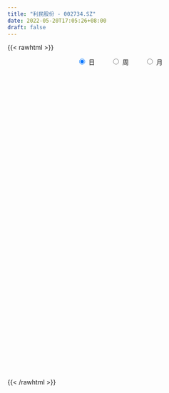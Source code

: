 ```yaml
---
title: "利民股份 - 002734.SZ"
date: 2022-05-20T17:05:26+08:00
draft: false
---
```

{{< rawhtml >}}
    <div style="text-align: center">
        <label style="padding: 1rem;"><input style="margin-right: .5rem" type="radio" name="period" value="D" checked onclick="period_change(this)">日</label>
        <label style="padding: 1rem;"><input style="margin-right: .5rem" type="radio" name="period" value="W" onclick="period_change(this)">周</label>
        <label style="padding: 1rem;"><input style="margin-right: .5rem" type="radio" name="period" value="M" onclick="period_change(this)">月</label>
    </div>
    <div id="chart" style="height: 700px;"></div> 
    <script type="text/javascript">
        const D_v = [13717.34,16182.14,12576.91,16893.11,15044.95,17359.81,14942.6,14609.8,13981.97,8791.29,20225.88,22808.64,12423.14,16025.64,17527.76,19212.7,24211.32,29156.02,14124.49,17065.61,21476.09,19093.42,14396.48,18522.66,31832.95,15192.71,13447.46,16666.5,12534.81,18880.76,10707.74,18121.19,25731.77,16829.81,11741.38,19141.42,13590.7,13654.37,15999.26,13163.65,10928.82,16876.18,18863.93,18449.55,14990.21,12828.75,14732.01,17459.07,25295.21,24988.94,18195.77,25956.8,18477.5,31396.61,25521.73,27663.84,19509.81,22343.12,21381.71,13835.19,12703.47,21088.95,12752.42,15991.33,18920.33,17696.27,18691.49,42820.91,23375.61,26169.53,22758.47,21261.91,55446.14,28342.84,26123.89,23512.53,23279.39,20116.05,24900.5,14277.35,36843.13,28851.3,25251.06,27467.26,39865.21,35726.69,34106.48,30759.61,58667.88,72780.03,40701.43,54509.17,39694.99,38432.02,39728.34,44026.89,56493.7,32071.7,28407.83,13048.36,12761.57,16052.97,13943.07,11467.72,10242.68,8295.0,9748.0,11398.75,6898.72,7216.99,11154.36,16367.43,10011.61,11630.53,36681.6,14577.22,14668.76,10814.06,12823.16,17527.17,8879.0,6043.1,10968.05,8542.8,92851.37,223510.18,114604.91,66841.56,32726.39,24251.6,23871.21,17689.22,39770.19,204386.12,213206.74,72615.31,57604.53,100115.26,79808.46,62618.65,57854.97,38745.75,37589.77,37377.69,32438.01,19855.61,20376.8,25339.39,17763.47,24560.51,28606.59,58032.69,51336.93,27582.85,50728.31,47207.69,30663.79,25443.25,52408.69,38166.78,35390.06,64321.52,43114.05,77698.97,68660.08,57677.61,45493.65,45664.05,31379.6,86181.74,51353.19,42748.17,53206.6,43696.77,25690.74,19664.32,37014.95,31733.97,29814.0,25947.14,21827.04,26546.25,21183.11,14556.76,14885.7,14111.79,25150.79,28919.88,23649.3,11185.3,26977.89,18627.66,17669.31,31347.74,34027.33,23887.15,14299.83,9856.0,21748.19,16785.82,35188.78,26873.24,31061.03,19098.59,21977.47,18370.23,25047.63,23851.66,19038.43,19311.12,33980.27,30086.31,14019.1,21343.22,17966.04,15941.36,12669.24,10413.88,12168.56,11062.77,17088.47,11951.85,13405.6,16205.91,12785.6,29774.55,21387.01,16357.42,13585.16,82399.22,177944.81,94562.68,79650.2,104373.38,87077.05,62363.25,54165.64,71414.0,61079.03,40152.29,41499.99,50072.35,63196.37,49541.91,47256.0,66431.94,50735.21,41395.0,32789.73,44757.87]
const D_histogram = [0.0,0.0100066097,0.01197871,0.0181654495,0.0159960985,0.0092919876,-0.0005495738,-0.0037100945,-0.0137727503,-0.0182150603,-0.015101397,0.0001179752,0.0114948549,0.0129611966,0.0156143532,0.0150842326,0.0120609093,0.0023281723,-0.0021705223,-0.0050623746,-0.0150802516,-0.0149651722,-0.0148526424,-0.0204573472,-0.0465358389,-0.059723049,-0.0671937205,-0.0705366033,-0.068403555,-0.0583269751,-0.0481340719,-0.0433982941,-0.0237251582,-0.0065158022,-0.0019488141,-0.0068171378,-0.0134995291,-0.0228524026,-0.0307839978,-0.0277661633,-0.0218094135,-0.0244839893,-0.0164180871,-0.0032820226,0.0136271411,0.0204965653,0.0161992165,0.0267891092,0.0352448362,0.0252467236,0.0213794462,0.0266142717,0.0231791554,-0.0047081672,-0.0407054387,-0.0823587633,-0.0990207019,-0.0938139762,-0.0698541064,-0.0467241131,-0.030325702,-0.0329769158,-0.0199123279,0.0010867837,0.0227649328,0.0347459261,0.0495143232,0.0791826601,0.095394425,0.0861501847,0.0918713366,0.076468899,0.035696205,0.0117104175,-0.0030756844,-0.0100371264,-0.0085155331,-0.0151390028,-0.0149987425,-0.0118686283,-0.001896153,0.00227388,0.0070505085,0.0183226374,0.0432441816,0.0676578046,0.0858518275,0.0824054987,0.104317035,0.1075508062,0.1075975392,0.0996554224,0.0843425468,0.0854419672,0.0723252117,0.0342281981,-0.0252649816,-0.0547874206,-0.0823594159,-0.0930359415,-0.0897982786,-0.079719057,-0.0816527686,-0.0780649496,-0.0703883191,-0.0661344831,-0.0628218943,-0.0454516658,-0.0366699563,-0.0298190778,-0.0308513437,-0.0360620057,-0.0365163183,-0.0453695788,-0.097848403,-0.1134318853,-0.1054528124,-0.1052192967,-0.0949349088,-0.0710154579,-0.054319915,-0.0397126963,-0.0143260872,0.0050314994,0.0846780042,0.180513466,0.2249010282,0.2208008701,0.2102719476,0.1868518185,0.1759370554,0.153886288,0.1537406607,0.2205888163,0.2539445365,0.2665332005,0.2405873622,0.2468219884,0.2429811942,0.2190711499,0.1673817689,0.0910363343,0.0151569825,-0.0213873472,-0.0638597954,-0.0891687257,-0.1098480456,-0.1371402082,-0.1496031327,-0.1383753658,-0.1527770533,-0.1400199581,-0.1169716447,-0.0992636266,-0.0664595446,-0.0819212559,-0.0928144259,-0.0866598325,-0.0584579705,-0.032460521,-0.0072190697,0.034748914,0.0498218184,0.0605354169,0.0486717908,0.0416752982,0.0405539184,0.049463066,0.0468486159,0.0287453781,0.0030939066,-0.0202074209,-0.013964754,-0.0111979119,-0.0349798818,-0.0345087647,-0.0851526973,-0.0852135541,-0.1191047036,-0.1006761478,-0.0840145703,-0.0461680828,-0.0160673522,-0.0064027074,-0.004295459,-0.0095784221,-0.0364254231,-0.0331783019,-0.0488157891,-0.0555753033,-0.0716055029,-0.1020155052,-0.096853998,-0.1243299734,-0.1507553058,-0.1722405474,-0.1706034504,-0.1567234057,-0.1438364253,-0.1217087768,-0.1278570105,-0.1568578968,-0.1823501816,-0.174535257,-0.1439413591,-0.1373599982,-0.1535192845,-0.1323190156,-0.107019395,-0.0630019401,0.0020707967,0.0565029837,0.0917110237,0.111538696,0.1217089864,0.1186339077,0.1199112311,0.1235762944,0.1148624534,0.1075192272,0.1030894915,0.0826141818,0.0765794078,0.0625067255,0.0497348755,0.0549271203,0.0441781167,0.0219857072,0.0064975784,0.0655699202,0.1202659559,0.1052599769,0.0656199773,0.0111919307,-0.0732898134,-0.1075570776,-0.1574489887,-0.1554476005,-0.1225856472,-0.1050093551,-0.0759978544,-0.0398902494,-0.0145385556,0.0129865263,0.0269996272,0.0483401453,0.0564518716,0.0512509159,0.0487106632,0.0536038202]
const D_fast = [0.0,0.0125082621,0.01747504,0.0282031418,0.0300328155,0.0256517015,0.0156727466,0.0115847022,-0.0019211411,-0.0109172162,-0.0115789021,0.0036699638,0.0179205573,0.0226271982,0.0291839431,0.0324248806,0.0324167846,0.0232660908,0.0182247655,0.0140673196,0.0002793797,-0.003346834,-0.0069474648,-0.0176665064,-0.0553789578,-0.0834969301,-0.1077660317,-0.1287430654,-0.1437109059,-0.1482160697,-0.1500566844,-0.1561704802,-0.1424286338,-0.1268482284,-0.1227684438,-0.129341052,-0.1393983255,-0.1544642997,-0.1700918943,-0.1740156007,-0.1735112042,-0.1823067773,-0.178345397,-0.166029838,-0.1457138892,-0.1337203236,-0.1339678683,-0.1166806983,-0.0994137622,-0.103100194,-0.1016226098,-0.0897342163,-0.0873745438,-0.1164389081,-0.1626125394,-0.2248555548,-0.2662726689,-0.2845194372,-0.2780230941,-0.266574129,-0.2577571434,-0.2686525862,-0.2605660803,-0.2392952727,-0.2119258904,-0.1912584156,-0.1641114376,-0.1146474357,-0.0745870645,-0.0622937588,-0.0336047727,-0.0298899856,-0.0617386283,-0.0827968114,-0.0983518344,-0.107822558,-0.108429848,-0.1188380683,-0.1224474938,-0.1222845365,-0.1127860996,-0.1080475965,-0.1015083409,-0.0856555527,-0.049922963,-0.0085948889,0.0310620909,0.0482171368,0.0962079318,0.1263294045,0.1532755224,0.1702472612,0.1760200223,0.1984799345,0.2034444819,0.1739045178,0.1080950927,0.0648757985,0.0167139492,-0.0172215617,-0.0364334685,-0.0462840112,-0.0686309148,-0.0845593332,-0.0944797826,-0.1067595673,-0.119152452,-0.11314514,-0.1135309196,-0.1141348105,-0.1228799124,-0.1371060759,-0.146689468,-0.1668851232,-0.2438260482,-0.2877675017,-0.306151632,-0.3322229405,-0.3456722797,-0.3395066933,-0.3363911291,-0.3317120845,-0.3099069973,-0.2892915358,-0.18847553,-0.0475117017,0.0531011176,0.104201177,0.1462402414,0.169533067,0.2026025677,0.2190233723,0.2573129102,0.3793082699,0.4761501242,0.5553720883,0.5895730906,0.6575132139,0.7144177182,0.7452754614,0.7354315226,0.6818451715,0.6097550654,0.5678638989,0.5094265019,0.4618253901,0.4136840589,0.3521068442,0.3022431365,0.278877062,0.2262811111,0.2040332168,0.197838619,0.1907307305,0.2069199263,0.1709779011,0.1368811246,0.1213707599,0.1349581293,0.1528404486,0.1762771323,0.2269323446,0.2544607036,0.2803081563,0.2806124779,0.2840348098,0.2930519097,0.3143268237,0.3234245276,0.3125076343,0.2876296395,0.2592764567,0.2620279351,0.2619952993,0.229468359,0.2213122848,0.1493801779,0.1280159326,0.0643486072,0.057608126,0.053266061,0.0795705278,0.1056544203,0.1137183883,0.1147517719,0.1070742033,0.0711208466,0.0660733922,0.0382319577,0.0175786178,-0.0163529576,-0.0722668362,-0.0913188284,-0.1498772973,-0.213991456,-0.2785368345,-0.3195506002,-0.3448514069,-0.3679235328,-0.3762230784,-0.4143355648,-0.4825509253,-0.5536307555,-0.5894496452,-0.5948410871,-0.6225997257,-0.6771388332,-0.6890183181,-0.6904735463,-0.6622065764,-0.5966161404,-0.5280582075,-0.4699224116,-0.4222100653,-0.3816125283,-0.3550291301,-0.3237739989,-0.289214862,-0.2692130896,-0.2496765091,-0.2283338718,-0.2281556361,-0.2150455581,-0.2134915591,-0.2138296902,-0.1949056654,-0.1946101398,-0.2113061224,-0.2251698567,-0.1497050348,-0.0649425101,-0.0536334949,-0.0768685001,-0.1284985641,-0.2313027616,-0.2924592951,-0.3817134533,-0.4185739653,-0.4163584238,-0.4250344705,-0.4150224333,-0.3888873908,-0.3671703358,-0.3363986223,-0.3156356146,-0.2822100602,-0.259985366,-0.2523735928,-0.2427361797,-0.2244420677]
const D_slow = [0.0,0.0025016524,0.0054963299,0.0100376923,0.0140367169,0.0163597138,0.0162223204,0.0152947968,0.0118516092,0.0072978441,0.0035224949,0.0035519887,0.0064257024,0.0096660015,0.0135695899,0.017340648,0.0203558753,0.0209379184,0.0203952878,0.0191296942,0.0153596313,0.0116183382,0.0079051776,0.0027908408,-0.0088431189,-0.0237738811,-0.0405723113,-0.0582064621,-0.0753073509,-0.0898890946,-0.1019226126,-0.1127721861,-0.1187034757,-0.1203324262,-0.1208196297,-0.1225239142,-0.1258987964,-0.1316118971,-0.1393078965,-0.1462494374,-0.1517017907,-0.1578227881,-0.1619273098,-0.1627478155,-0.1593410302,-0.1542168889,-0.1501670848,-0.1434698075,-0.1346585984,-0.1283469175,-0.123002056,-0.1163484881,-0.1105536992,-0.111730741,-0.1219071007,-0.1424967915,-0.167251967,-0.190705461,-0.2081689876,-0.2198500159,-0.2274314414,-0.2356756704,-0.2406537524,-0.2403820564,-0.2346908232,-0.2260043417,-0.2136257609,-0.1938300958,-0.1699814896,-0.1484439434,-0.1254761093,-0.1063588845,-0.0974348333,-0.0945072289,-0.09527615,-0.0977854316,-0.0999143149,-0.1036990656,-0.1074487512,-0.1104159083,-0.1108899465,-0.1103214765,-0.1085588494,-0.1039781901,-0.0931671447,-0.0762526935,-0.0547897366,-0.0341883619,-0.0081091032,0.0187785984,0.0456779832,0.0705918388,0.0916774755,0.1130379673,0.1311192702,0.1396763197,0.1333600743,0.1196632192,0.0990733652,0.0758143798,0.0533648101,0.0334350459,0.0130218537,-0.0064943837,-0.0240914634,-0.0406250842,-0.0563305578,-0.0676934742,-0.0768609633,-0.0843157328,-0.0920285687,-0.1010440701,-0.1101731497,-0.1215155444,-0.1459776452,-0.1743356165,-0.2006988196,-0.2270036437,-0.2507373709,-0.2684912354,-0.2820712142,-0.2919993882,-0.29558091,-0.2943230352,-0.2731535341,-0.2280251677,-0.1717999106,-0.1165996931,-0.0640317062,-0.0173187515,0.0266655123,0.0651370843,0.1035722495,0.1587194536,0.2222055877,0.2888388878,0.3489857284,0.4106912255,0.471436524,0.5262043115,0.5680497537,0.5908088373,0.5945980829,0.5892512461,0.5732862973,0.5509941158,0.5235321044,0.4892470524,0.4518462692,0.4172524278,0.3790581645,0.3440531749,0.3148102637,0.2899943571,0.2733794709,0.252899157,0.2296955505,0.2080305924,0.1934160998,0.1853009695,0.1834962021,0.1921834306,0.2046388852,0.2197727394,0.2319406871,0.2423595116,0.2524979913,0.2648637577,0.2765759117,0.2837622562,0.2845357329,0.2794838776,0.2759926891,0.2731932112,0.2644482407,0.2558210496,0.2345328752,0.2132294867,0.1834533108,0.1582842738,0.1372806313,0.1257386106,0.1217217725,0.1201210957,0.1190472309,0.1166526254,0.1075462696,0.0992516942,0.0870477469,0.0731539211,0.0552525453,0.029748669,0.0055351695,-0.0255473238,-0.0632361503,-0.1062962871,-0.1489471497,-0.1881280012,-0.2240871075,-0.2545143017,-0.2864785543,-0.3256930285,-0.3712805739,-0.4149143882,-0.4508997279,-0.4852397275,-0.5236195486,-0.5566993025,-0.5834541513,-0.5992046363,-0.5986869371,-0.5845611912,-0.5616334353,-0.5337487613,-0.5033215147,-0.4736630378,-0.44368523,-0.4127911564,-0.384075543,-0.3571957362,-0.3314233634,-0.3107698179,-0.2916249659,-0.2759982846,-0.2635645657,-0.2498327856,-0.2387882565,-0.2332918296,-0.2316674351,-0.215274955,-0.185208466,-0.1588934718,-0.1424884775,-0.1396904948,-0.1580129481,-0.1849022175,-0.2242644647,-0.2631263648,-0.2937727766,-0.3200251154,-0.339024579,-0.3489971413,-0.3526317802,-0.3493851486,-0.3426352418,-0.3305502055,-0.3164372376,-0.3036245086,-0.2914468429,-0.2780458878]
const D_data = [['2021-05-11', 12.3895, 12.3503, 12.213, 12.3993],['2021-05-12', 12.2817, 12.5071, 12.2522, 12.5365],['2021-05-13', 12.4091, 12.4483, 12.4091, 12.5757],['2021-05-14', 12.4483, 12.5365, 12.4189, 12.5659],['2021-05-17', 12.5659, 12.4581, 12.4385, 12.6149],['2021-05-18', 12.5071, 12.3895, 12.2817, 12.5071],['2021-05-19', 12.4287, 12.3111, 12.2522, 12.4287],['2021-05-20', 12.2522, 12.3601, 12.2326, 12.3797],['2021-05-21', 12.3111, 12.2326, 12.2326, 12.3797],['2021-05-24', 12.2228, 12.2522, 12.2228, 12.3111],['2021-05-25', 12.2522, 12.3307, 12.213, 12.3601],['2021-05-26', 12.3307, 12.5267, 12.3111, 12.5267],['2021-05-27', 12.5267, 12.5561, 12.4679, 12.5659],['2021-05-28', 12.5463, 12.4777, 12.4287, 12.5659],['2021-05-31', 12.5659, 12.5169, 12.4091, 12.5659],['2021-06-01', 12.4973, 12.4973, 12.3895, 12.5267],['2021-06-02', 12.55, 12.47, 12.47, 12.63],['2021-06-03', 12.48, 12.36, 12.31, 12.54],['2021-06-04', 12.37, 12.39, 12.25, 12.42],['2021-06-07', 12.39, 12.39, 12.37, 12.5],['2021-06-08', 12.4, 12.26, 12.25, 12.45],['2021-06-09', 12.27, 12.35, 12.22, 12.46],['2021-06-10', 12.35, 12.34, 12.28, 12.38],['2021-06-11', 12.36, 12.24, 12.22, 12.39],['2021-06-15', 12.1, 11.87, 11.82, 12.2],['2021-06-16', 11.88, 11.88, 11.85, 12.05],['2021-06-17', 11.86, 11.84, 11.82, 11.94],['2021-06-18', 11.85, 11.8, 11.71, 11.91],['2021-06-21', 11.8, 11.8, 11.72, 11.87],['2021-06-22', 11.79, 11.87, 11.7, 11.95],['2021-06-23', 11.9, 11.87, 11.82, 11.9],['2021-06-24', 11.88, 11.79, 11.76, 11.89],['2021-06-25', 11.88, 12.0, 11.81, 12.09],['2021-06-28', 12.05, 12.04, 11.94, 12.06],['2021-06-29', 12.06, 11.92, 11.91, 12.07],['2021-06-30', 11.99, 11.78, 11.76, 11.99],['2021-07-01', 11.81, 11.7, 11.69, 11.85],['2021-07-02', 11.66, 11.59, 11.58, 11.72],['2021-07-05', 11.62, 11.52, 11.46, 11.65],['2021-07-06', 11.55, 11.6, 11.52, 11.63],['2021-07-07', 11.6, 11.62, 11.55, 11.63],['2021-07-08', 11.63, 11.48, 11.46, 11.63],['2021-07-09', 11.48, 11.59, 11.38, 11.61],['2021-07-12', 11.59, 11.68, 11.59, 11.76],['2021-07-13', 11.62, 11.79, 11.59, 11.8],['2021-07-14', 11.83, 11.72, 11.72, 11.83],['2021-07-15', 11.6, 11.58, 11.54, 11.7],['2021-07-16', 11.58, 11.78, 11.52, 11.8],['2021-07-19', 11.74, 11.81, 11.72, 11.95],['2021-07-20', 11.79, 11.58, 11.54, 11.79],['2021-07-21', 11.63, 11.62, 11.54, 11.67],['2021-07-22', 11.63, 11.74, 11.56, 11.76],['2021-07-23', 11.75, 11.64, 11.62, 11.75],['2021-07-26', 11.65, 11.24, 11.21, 11.67],['2021-07-27', 11.23, 10.93, 10.93, 11.3],['2021-07-28', 10.86, 10.58, 10.54, 11.06],['2021-07-29', 10.66, 10.64, 10.56, 10.77],['2021-07-30', 10.64, 10.78, 10.64, 10.87],['2021-08-02', 10.78, 11.0, 10.78, 11.09],['2021-08-03', 11.01, 11.04, 11.0, 11.13],['2021-08-04', 11.07, 11.0, 10.92, 11.08],['2021-08-05', 10.95, 10.74, 10.71, 10.96],['2021-08-06', 10.63, 10.91, 10.63, 10.93],['2021-08-09', 10.8, 11.06, 10.77, 11.06],['2021-08-10', 11.06, 11.16, 11.02, 11.2],['2021-08-11', 11.12, 11.12, 11.06, 11.2],['2021-08-12', 11.1, 11.23, 11.1, 11.28],['2021-08-13', 11.28, 11.56, 11.28, 11.59],['2021-08-16', 11.56, 11.56, 11.44, 11.62],['2021-08-17', 11.5, 11.31, 11.3, 11.64],['2021-08-18', 11.28, 11.54, 11.23, 11.57],['2021-08-19', 11.46, 11.3, 11.27, 11.55],['2021-08-20', 10.92, 10.86, 10.65, 11.0],['2021-08-23', 10.75, 10.9, 10.75, 11.01],['2021-08-24', 10.9, 10.9, 10.83, 11.16],['2021-08-25', 10.9, 10.92, 10.78, 10.97],['2021-08-26', 10.92, 10.99, 10.92, 11.05],['2021-08-27', 10.95, 10.85, 10.82, 10.95],['2021-08-30', 10.81, 10.89, 10.81, 11.03],['2021-08-31', 10.85, 10.91, 10.82, 10.95],['2021-09-01', 10.91, 11.01, 10.78, 11.03],['2021-09-02', 11.03, 10.96, 10.91, 11.05],['2021-09-03', 10.91, 10.98, 10.91, 11.07],['2021-09-06', 10.98, 11.1, 10.95, 11.13],['2021-09-07', 11.11, 11.38, 11.09, 11.39],['2021-09-08', 11.35, 11.54, 11.32, 11.55],['2021-09-09', 11.55, 11.63, 11.5, 11.73],['2021-09-10', 11.67, 11.46, 11.45, 11.67],['2021-09-13', 11.48, 11.9, 11.45, 11.94],['2021-09-14', 11.89, 11.82, 11.76, 12.14],['2021-09-15', 11.82, 11.88, 11.72, 11.97],['2021-09-16', 11.92, 11.85, 11.75, 12.23],['2021-09-17', 11.86, 11.78, 11.6, 12.0],['2021-09-22', 11.75, 12.03, 11.65, 12.08],['2021-09-23', 12.09, 11.9, 11.82, 12.15],['2021-09-24', 11.9, 11.51, 11.48, 11.9],['2021-09-27', 11.3, 11.0, 10.82, 11.3],['2021-09-28', 11.05, 11.12, 10.86, 11.33],['2021-09-29', 11.12, 10.95, 10.84, 11.2],['2021-09-30', 10.99, 11.0, 10.94, 11.09],['2021-10-08', 11.01, 11.09, 11.0, 11.12],['2021-10-11', 11.14, 11.15, 11.08, 11.28],['2021-10-12', 11.15, 10.96, 10.92, 11.15],['2021-10-13', 11.01, 10.97, 10.92, 11.08],['2021-10-14', 10.97, 10.99, 10.89, 11.11],['2021-10-15', 10.92, 10.92, 10.9, 11.07],['2021-10-18', 10.95, 10.87, 10.78, 10.96],['2021-10-19', 10.94, 11.05, 10.92, 11.07],['2021-10-20', 11.03, 10.97, 10.95, 11.06],['2021-10-21', 10.97, 10.95, 10.92, 11.03],['2021-10-22', 10.95, 10.83, 10.81, 10.95],['2021-10-25', 10.83, 10.72, 10.7, 10.83],['2021-10-26', 10.67, 10.72, 10.66, 10.78],['2021-10-27', 10.67, 10.54, 10.51, 10.75],['2021-10-28', 9.55, 9.75, 9.55, 10.04],['2021-10-29', 9.89, 9.92, 9.76, 10.29],['2021-11-01', 9.95, 10.08, 9.89, 10.19],['2021-11-02', 10.05, 9.89, 9.86, 10.15],['2021-11-03', 9.97, 9.93, 9.86, 10.02],['2021-11-04', 9.93, 10.09, 9.9, 10.21],['2021-11-05', 10.1, 10.02, 9.95, 10.15],['2021-11-08', 10.04, 10.0, 9.95, 10.04],['2021-11-09', 9.98, 10.18, 9.98, 10.18],['2021-11-10', 10.17, 10.18, 10.0, 10.19],['2021-11-11', 10.35, 11.2, 10.24, 11.2],['2021-11-12', 11.73, 11.95, 11.5, 12.26],['2021-11-15', 11.79, 11.82, 11.77, 12.17],['2021-11-16', 11.81, 11.48, 11.34, 11.93],['2021-11-17', 11.47, 11.52, 11.45, 11.65],['2021-11-18', 11.52, 11.42, 11.41, 11.77],['2021-11-19', 11.51, 11.63, 11.33, 11.65],['2021-11-22', 11.71, 11.54, 11.53, 11.77],['2021-11-23', 11.67, 11.89, 11.57, 12.0],['2021-11-24', 11.89, 13.08, 11.8, 13.08],['2021-11-25', 12.95, 13.15, 12.71, 13.42],['2021-11-26', 13.38, 13.26, 12.96, 13.4],['2021-11-29', 13.19, 12.99, 12.79, 13.25],['2021-11-30', 12.94, 13.59, 12.88, 13.68],['2021-12-01', 13.6, 13.73, 13.24, 13.86],['2021-12-02', 13.68, 13.66, 13.36, 13.76],['2021-12-03', 13.6, 13.34, 13.0, 13.65],['2021-12-06', 13.36, 12.87, 12.82, 13.47],['2021-12-07', 12.88, 12.59, 12.55, 13.13],['2021-12-08', 12.66, 12.86, 12.52, 13.12],['2021-12-09', 12.95, 12.62, 12.58, 12.95],['2021-12-10', 12.63, 12.67, 12.57, 12.74],['2021-12-13', 12.79, 12.6, 12.53, 12.85],['2021-12-14', 12.68, 12.36, 12.31, 12.72],['2021-12-15', 12.37, 12.39, 12.29, 12.58],['2021-12-16', 12.4, 12.63, 12.34, 12.73],['2021-12-17', 12.7, 12.24, 12.2, 12.7],['2021-12-20', 12.26, 12.51, 12.2, 12.8],['2021-12-21', 12.5, 12.68, 12.29, 12.73],['2021-12-22', 12.66, 12.68, 12.52, 12.73],['2021-12-23', 12.64, 12.98, 12.56, 13.13],['2021-12-24', 12.98, 12.4, 12.4, 13.05],['2021-12-27', 12.49, 12.35, 12.29, 12.65],['2021-12-28', 12.47, 12.51, 12.26, 12.55],['2021-12-29', 12.53, 12.85, 12.41, 12.98],['2021-12-30', 12.92, 12.96, 12.75, 13.04],['2021-12-31', 12.95, 13.1, 12.89, 13.23],['2022-01-04', 13.03, 13.53, 13.03, 13.67],['2022-01-05', 13.58, 13.41, 13.37, 13.79],['2022-01-06', 13.3, 13.5, 13.26, 13.79],['2022-01-07', 13.5, 13.29, 13.26, 13.75],['2022-01-10', 13.2, 13.37, 13.08, 13.58],['2022-01-11', 13.5, 13.49, 13.36, 13.65],['2022-01-12', 13.44, 13.71, 13.44, 13.73],['2022-01-13', 13.75, 13.66, 13.46, 13.75],['2022-01-14', 13.5, 13.48, 13.28, 13.88],['2022-01-17', 13.48, 13.32, 13.07, 13.5],['2022-01-18', 13.42, 13.25, 13.11, 13.45],['2022-01-19', 13.27, 13.6, 13.17, 13.66],['2022-01-20', 13.77, 13.61, 13.28, 13.77],['2022-01-21', 13.78, 13.24, 13.24, 13.78],['2022-01-24', 13.24, 13.49, 13.14, 13.64],['2022-01-25', 13.4, 12.7, 12.69, 13.54],['2022-01-26', 12.7, 13.16, 12.7, 13.19],['2022-01-27', 13.1, 12.59, 12.59, 13.21],['2022-01-28', 12.6, 13.14, 12.54, 13.2],['2022-02-07', 13.15, 13.16, 13.0, 13.38],['2022-02-08', 13.14, 13.54, 13.06, 13.55],['2022-02-09', 13.47, 13.62, 13.38, 13.66],['2022-02-10', 13.6, 13.48, 13.44, 13.65],['2022-02-11', 13.38, 13.43, 13.3, 13.58],['2022-02-14', 13.38, 13.34, 13.23, 13.53],['2022-02-15', 13.33, 12.98, 12.85, 13.35],['2022-02-16', 13.03, 13.28, 13.02, 13.59],['2022-02-17', 13.25, 12.99, 12.97, 13.33],['2022-02-18', 12.97, 13.01, 12.89, 13.13],['2022-02-21', 13.01, 12.79, 12.67, 13.1],['2022-02-22', 12.82, 12.42, 12.34, 12.82],['2022-02-23', 12.43, 12.72, 12.39, 12.78],['2022-02-24', 12.71, 12.16, 12.06, 12.73],['2022-02-25', 12.34, 11.91, 11.85, 12.38],['2022-02-28', 11.91, 11.7, 11.52, 11.98],['2022-03-01', 11.74, 11.78, 11.5, 11.8],['2022-03-02', 11.85, 11.82, 11.66, 11.85],['2022-03-03', 11.88, 11.73, 11.7, 12.03],['2022-03-04', 11.73, 11.8, 11.66, 11.95],['2022-03-07', 11.75, 11.35, 11.22, 11.8],['2022-03-08', 11.45, 10.81, 10.76, 11.54],['2022-03-09', 10.85, 10.52, 10.08, 10.99],['2022-03-10', 10.88, 10.69, 10.65, 10.96],['2022-03-11', 10.72, 10.89, 10.32, 10.89],['2022-03-14', 10.81, 10.51, 10.49, 10.84],['2022-03-15', 10.55, 10.01, 10.01, 10.55],['2022-03-16', 10.15, 10.3, 9.83, 10.35],['2022-03-17', 10.41, 10.3, 10.26, 10.56],['2022-03-18', 10.29, 10.57, 10.22, 10.57],['2022-03-21', 10.57, 11.02, 10.52, 11.07],['2022-03-22', 11.1, 11.15, 10.91, 11.4],['2022-03-23', 11.2, 11.13, 11.09, 11.23],['2022-03-24', 11.08, 11.09, 11.0, 11.29],['2022-03-25', 11.08, 11.07, 11.03, 11.3],['2022-03-28', 11.12, 10.95, 10.88, 11.18],['2022-03-29', 11.08, 11.03, 10.83, 11.09],['2022-03-30', 11.01, 11.11, 10.94, 11.14],['2022-03-31', 11.1, 10.98, 10.98, 11.11],['2022-04-01', 10.97, 10.99, 10.84, 11.01],['2022-04-06', 10.99, 11.03, 10.97, 11.15],['2022-04-07', 11.12, 10.79, 10.79, 11.12],['2022-04-08', 10.75, 10.92, 10.4, 10.94],['2022-04-11', 10.76, 10.78, 10.67, 11.01],['2022-04-12', 10.7, 10.73, 10.49, 10.79],['2022-04-13', 10.72, 10.94, 10.45, 10.95],['2022-04-14', 10.95, 10.73, 10.64, 10.98],['2022-04-15', 10.65, 10.49, 10.43, 10.66],['2022-04-18', 10.49, 10.45, 10.11, 10.55],['2022-04-19', 10.45, 11.5, 10.43, 11.5],['2022-04-20', 11.57, 11.8, 11.3, 11.86],['2022-04-21', 11.62, 11.1, 11.0, 11.75],['2022-04-22', 10.97, 10.69, 10.31, 11.2],['2022-04-25', 10.64, 10.26, 10.09, 11.19],['2022-04-26', 10.13, 9.46, 9.28, 10.33],['2022-04-27', 9.2, 9.67, 8.83, 9.74],['2022-04-28', 9.2, 9.11, 9.01, 9.65],['2022-04-29', 9.25, 9.47, 9.13, 9.62],['2022-05-05', 9.55, 9.8, 9.55, 10.04],['2022-05-06', 9.66, 9.61, 9.41, 9.8],['2022-05-09', 9.71, 9.76, 9.61, 9.8],['2022-05-10', 9.71, 9.93, 9.63, 9.93],['2022-05-11', 10.11, 9.89, 9.87, 10.28],['2022-05-12', 9.88, 10.01, 9.82, 10.13],['2022-05-13', 10.03, 9.92, 9.88, 10.18],['2022-05-16', 10.08, 10.09, 10.0, 10.19],['2022-05-17', 10.16, 10.0, 9.75, 10.19],['2022-05-18', 10.0, 9.84, 9.83, 10.05],['2022-05-19', 9.72, 9.85, 9.62, 9.88],['2022-05-20', 9.85, 9.95, 9.83, 9.98]]
const W_v = [92264.3,76672.39,58871.61,52024.85,87259.27,56344.5,47575.04,47346.9,98529.02,57016.41,67064.03,68617.13,45855.99,62712.93,48651.93,63524.22,74622.29,41515.86,54381.81,29931.19,34368.88,39828.21,32381.97,42617.3,34959.42,38537.68,30422.68,42988.5,27200.5,53583.64,55928.48,22489.66,8133.5,28279.89,32470.61,160810.59,99682.57,140059.44,54797.55,76407.49,100391.16,134504.54,66652.98,124664.23,69157.18,61158.65,63053.09,76155.62,102257.45,74530.12,53620.8,64150.53,52194.22,42531.93,73676.63,88579.32,95233.68,39647.08,46927.62,44541.73,57420.39,32327.65,108511.41,88924.06,154989.02,77697.09,60010.86,38188.38,36943.61,50741.92,77852.84,33557.15,34518.53,33795.8,39389.5,106958.31,21422.18,32342.99,26814.81,45438.72,54907.78,57192.73,133070.71,193328.94,187736.92,229698.39,152413.37,185156.92,334203.92,526943.03,296888.25,201547.08,55018.72,174266.83,129433.69,81735.11,59076.42,79307.88,75326.72,109980.21,103310.32,249870.84,128324.9,199319.76,251421.18,173330.89,95820.26,81052.99,100110.79,205611.86,172690.24,128357.79,144979.86,156357.73,27893.88,142659.12,214646.55,434586.66,265520.16,288445.32,177024.71,144393.65,115231.21,104701.09,138556.12,158924.49,156664.99,158375.97,185811.73,209220.53,158686.59,211259.73,327651.7,585647.46,312862.04,474266.27,458310.61,205373.06,285673.71,779815.36,566358.12,543143.0499999999,471109.48,334240.8,224639.94,299206.4300000001,251098.78,295657.5,318167.27,506920.49,554485.5800000001,443883.56,836050.24,1109884.6699999999,805140.36,536546.05,493493.88,441288.0600000001,494928.9300000001,532606.38,273141.49,388008.05,341979.75,218327.38,158979.13,114360.7,43353.87,319169.27,266235.53,328960.64,303189.62,223788.28,258540.13,216981.04,155940.16,153695.32,120617.93,132243.0,97378.72,196249.21,208214.28,153524.7,212994.52,322584.85,221188.48,164255.45,308307.04,214049.27,159417.79,122674.62,147103.02,131455.22,63036.16,68398.0,135164.01,149879.36,63525.34,85855.44,75939.13,80274.59,104232.29,90554.26,77139.62,85976.27,74957.68,75831.84,78459.59,112914.22,126435.11,81761.74,114120.33,149011.66,121374.7,130123.34,167925.25,266353.5,122187.25,130021.59,12761.57,60001.44,46416.82,89268.39,64712.15,341915.5,262295.67,547667.5800000001,358001.87,166006.83,116646.76,234888.47,182072.57,253794.62,266396.65,216695.47,144174.38,98998.86,103017.06,128649.93,86576.99,134199.11,105619.07,117394.94,62255.81,42445.92,96510.49,448142.07,379393.32,101231.32,251566.62,236109.75]
const W_histogram = [0.0,-0.0421707123,-0.0928183448,-0.0965815082,-0.0726597411,-0.0656336664,-0.0405004268,-0.0373370876,-0.0464357251,-0.0533516599,-0.0669031244,-0.0728762045,-0.0707036144,-0.0474620937,-0.0492606572,-0.0538156778,-0.0639808284,-0.075388159,-0.1196958718,-0.1409180733,-0.136421883,-0.1364203544,-0.1113431489,-0.0697527158,-0.0336243674,0.0036321839,0.0139032605,0.0223383403,0.0280701853,0.0081370908,-0.0082913525,0.0043562717,0.0138592053,0.0182129271,0.0307417333,0.0664938875,0.0850755055,0.1222254422,0.095844014,0.0748410553,0.0788293357,0.0898668033,0.1156817022,0.1175776705,0.1046504118,0.0961263192,0.0516035906,0.0567546952,-0.0438075359,-0.1672666978,-0.216754415,-0.2637470455,-0.2711200148,-0.2591012915,-0.1967664744,-0.1706162922,-0.1243936598,-0.1123827723,-0.083980996,-0.0599538416,-0.0287446742,-0.0005905782,0.0596184506,0.1352482893,0.106255423,0.0566989935,0.032160271,0.0410886706,0.0340686183,0.0601452458,0.0460925953,0.0323698979,0.0392894552,0.0347632707,0.0361123226,0.0317819431,0.0286476278,0.033726553,0.0394684965,0.035573054,0.013328531,0.0276695314,0.0811597201,0.1971633966,0.2394858449,0.3000682592,0.3281967178,0.3632129504,0.4500563091,0.4570195679,0.4102050442,0.322453401,0.2709121888,0.1902956584,0.1352868137,0.0710727955,0.0168016307,-0.0222788336,-0.0384109853,-0.0099404328,0.0199871256,0.0657422752,0.1013961756,0.1394804363,0.0945828864,0.0319314058,-0.0447756379,-0.0883828349,-0.0771027241,-0.0644339643,0.0090487692,0.0548982063,0.043584813,0.0096937442,-0.0356559226,-0.0389634612,-0.038332032,-0.1093335935,-0.2099280962,-0.2888383987,-0.3460567801,-0.3622719526,-0.3766129295,-0.3551114923,-0.2987053432,-0.2439553544,-0.1906684732,-0.1104206447,-0.0592787283,0.0102902851,0.0093195245,-0.0145768884,0.0193000093,0.0488309053,0.0357197682,0.109853024,0.0758182799,0.0492875379,0.0873104598,0.184859809,0.258445791,0.2648553642,0.2608120874,0.279592855,0.2902784927,0.2162557339,0.1326745905,0.103296378,0.0821629711,0.1090268907,0.1480571184,0.2323622918,0.193723713,0.2847841241,0.3316098881,0.3187307396,0.3303006821,0.2807731675,0.2136761007,0.1786299275,0.1557150998,0.0968459607,-0.0561366629,-0.1417380245,-0.2403417418,-0.3094758763,-0.3207864298,-0.3495665811,-0.3532185941,-0.4277012557,-0.4722598738,-0.4571193009,-0.399315335,-0.3444090165,-0.2927867764,-0.2971774053,-0.2869797199,-0.276900053,-0.2480292462,-0.2427327662,-0.2212850066,-0.1659364187,-0.1281430522,-0.0673871562,0.0766587617,0.1932545171,0.1578572203,0.138787653,0.0949740127,0.0633799044,0.0540901969,0.0472613061,0.0334692877,0.0128325674,-0.0510809188,-0.0648346773,-0.0556681026,-0.0518769615,-0.0646755947,-0.0520181454,-0.0451887998,-0.0462432483,-0.0705855551,-0.0672439928,-0.0855014,-0.0899794224,-0.0732556106,-0.0650124543,-0.1083174699,-0.118235396,-0.0732523595,-0.0822034376,-0.0802685972,-0.0624946802,-0.0132462547,0.042967464,0.0628497241,0.0434583825,0.0386591821,0.0265769305,0.015608014,-0.046454135,-0.0727254132,0.0417655977,0.0947969405,0.2307549464,0.3121193189,0.3064255736,0.2610817959,0.230320505,0.2442483836,0.2523527454,0.2558070327,0.2281410325,0.1908342299,0.1738943824,0.1249012807,0.0147054331,-0.0649284912,-0.1721383979,-0.2529675158,-0.260117422,-0.2571332006,-0.246729307,-0.2546323088,-0.2328099428,-0.2835907184,-0.289777341,-0.2561794353,-0.216691677]
const W_fast = [0.0,-0.0527133903,-0.126565609,-0.1544741495,-0.1487173177,-0.1580996596,-0.1430915267,-0.1492624594,-0.1699700281,-0.190223878,-0.2205011236,-0.2446932547,-0.2601965683,-0.248820571,-0.2629342988,-0.2809432388,-0.3071035965,-0.3373579669,-0.4115896477,-0.4680413674,-0.497650648,-0.531754208,-0.5345127896,-0.5103605355,-0.482638279,-0.4444736817,-0.43072679,-0.4167071251,-0.4039577338,-0.4218565556,-0.4403578371,-0.4266211449,-0.41365341,-0.4047464564,-0.3845322169,-0.3321565908,-0.2923060965,-0.2245997992,-0.2270202239,-0.2293129187,-0.2056173045,-0.172113136,-0.1173778116,-0.0860874257,-0.0728520814,-0.0573445943,-0.0889664252,-0.0696266468,-0.1811407618,-0.3464165982,-0.4500929191,-0.563022311,-0.638175284,-0.6909318836,-0.6777886851,-0.694292576,-0.6791683585,-0.6952531641,-0.6878466367,-0.6788079428,-0.6547849439,-0.6267784924,-0.551664851,-0.44222294,-0.4446519505,-0.4800336317,-0.4965322864,-0.4773317191,-0.4758346169,-0.434721678,-0.4372511796,-0.4428814025,-0.4261394814,-0.4219748482,-0.4115977157,-0.4079826094,-0.4039550178,-0.3904444544,-0.3748353867,-0.3698375657,-0.3887499559,-0.3674915727,-0.2937114539,-0.1284169284,-0.0262230188,0.1093764603,0.2195540983,0.3453735686,0.5447310046,0.6659491553,0.7216858926,0.7145475997,0.7307344347,0.6976918189,0.6765046776,0.6300588583,0.5799881012,0.5353379285,0.5096030305,0.5355884747,0.5705128145,0.632703533,0.6937064773,0.766660847,0.7454090188,0.6907403896,0.6028394364,0.5371365307,0.5291409604,0.5257012291,0.601446155,0.6610201436,0.6606029536,0.6291353208,0.5748716733,0.5618232695,0.5528716907,0.4545367308,0.3014602041,0.1503403018,0.0066077255,-0.1001754353,-0.2086696445,-0.2759460804,-0.294216267,-0.3004551168,-0.2948353539,-0.2421926866,-0.2058704523,-0.1337288676,-0.1323697471,-0.1599103821,-0.1212084821,-0.0794698598,-0.0836510548,0.0179454569,0.0028652828,-0.0113435747,0.0485069622,0.1922712637,0.3304686934,0.4030921077,0.4642518527,0.5529308341,0.6361860949,0.6162272696,0.5658147738,0.5622606558,0.5616679917,0.6157886339,0.6918331413,0.8342288876,0.8440212371,1.0062776792,1.1360059152,1.2028094516,1.2969545646,1.3176203419,1.3039423003,1.313553609,1.3295675562,1.2949099073,1.1278931179,1.0068572503,0.8481680976,0.7016649939,0.6101578329,0.4939860364,0.4020293749,0.2206213993,0.0579978128,-0.0411414395,-0.0831663073,-0.114362243,-0.135936697,-0.2146216772,-0.2761689218,-0.3353142682,-0.368450773,-0.4238374844,-0.4577109765,-0.4438464933,-0.4380888898,-0.3941797829,-0.2309691745,-0.0660597899,-0.0619927815,-0.0463654356,-0.0664355727,-0.082184705,-0.0779518632,-0.0729654275,-0.078390124,-0.0958187025,-0.1725024183,-0.2024648462,-0.2072152972,-0.2163933964,-0.2453609283,-0.2457080153,-0.2501758697,-0.2627911303,-0.3047798259,-0.3182492617,-0.357882019,-0.384854897,-0.3864449878,-0.3944549451,-0.4648393282,-0.5043161033,-0.4776461566,-0.5071480941,-0.525280403,-0.5231301561,-0.4771932942,-0.4102377096,-0.3746430184,-0.3831697644,-0.3783041692,-0.3837421882,-0.3908091012,-0.464484784,-0.5089374154,-0.3840050051,-0.3072744272,-0.1136276847,0.0457665175,0.1166791656,0.1366058368,0.1634246722,0.2384146467,0.3096071949,0.3770132404,0.4063824983,0.4167842532,0.4433180012,0.4255502198,0.3190307304,0.2231646833,0.0729201772,-0.0711508197,-0.1433300814,-0.2046291602,-0.2559075933,-0.3274686723,-0.3638487921,-0.4855272473,-0.564158205,-0.5946051582,-0.6092903192]
const W_slow = [0.0,-0.0105426781,-0.0337472643,-0.0578926413,-0.0760575766,-0.0924659932,-0.1025910999,-0.1119253718,-0.1235343031,-0.1368722181,-0.1535979992,-0.1718170503,-0.1894929539,-0.2013584773,-0.2136736416,-0.227127561,-0.2431227681,-0.2619698079,-0.2918937758,-0.3271232942,-0.3612287649,-0.3953338535,-0.4231696407,-0.4406078197,-0.4490139116,-0.4481058656,-0.4446300505,-0.4390454654,-0.4320279191,-0.4299936464,-0.4320664845,-0.4309774166,-0.4275126153,-0.4229593835,-0.4152739502,-0.3986504783,-0.3773816019,-0.3468252414,-0.3228642379,-0.3041539741,-0.2844466401,-0.2619799393,-0.2330595138,-0.2036650962,-0.1775024932,-0.1534709134,-0.1405700158,-0.126381342,-0.137333226,-0.1791499004,-0.2333385041,-0.2992752655,-0.3670552692,-0.4318305921,-0.4810222107,-0.5236762838,-0.5547746987,-0.5828703918,-0.6038656408,-0.6188541012,-0.6260402697,-0.6261879143,-0.6112833016,-0.5774712293,-0.5509073735,-0.5367326252,-0.5286925574,-0.5184203897,-0.5099032352,-0.4948669237,-0.4833437749,-0.4752513004,-0.4654289366,-0.4567381189,-0.4477100383,-0.4397645525,-0.4326026456,-0.4241710073,-0.4143038832,-0.4054106197,-0.4020784869,-0.3951611041,-0.3748711741,-0.3255803249,-0.2657088637,-0.1906917989,-0.1086426194,-0.0178393818,0.0946746954,0.2089295874,0.3114808484,0.3920941987,0.4598222459,0.5073961605,0.5412178639,0.5589860628,0.5631864705,0.5576167621,0.5480140158,0.5455289076,0.5505256889,0.5669612578,0.5923103017,0.6271804107,0.6508261323,0.6588089838,0.6476150743,0.6255193656,0.6062436845,0.5901351935,0.5923973858,0.6061219373,0.6170181406,0.6194415766,0.610527596,0.6007867307,0.5912037227,0.5638703243,0.5113883003,0.4391787006,0.3526645056,0.2620965174,0.167943285,0.0791654119,0.0044890761,-0.0564997625,-0.1041668807,-0.1317720419,-0.146591724,-0.1440191527,-0.1416892716,-0.1453334937,-0.1405084914,-0.1283007651,-0.119370823,-0.091907567,-0.0729529971,-0.0606311126,-0.0388034976,0.0074114546,0.0720229024,0.1382367434,0.2034397653,0.273337979,0.3459076022,0.3999715357,0.4331401833,0.4589642778,0.4795050206,0.5067617433,0.5437760229,0.6018665958,0.6502975241,0.7214935551,0.8043960271,0.884078712,0.9666538825,1.0368471744,1.0902661996,1.1349236815,1.1738524564,1.1980639466,1.1840297809,1.1485952747,1.0885098393,1.0111408702,0.9309442628,0.8435526175,0.755247969,0.648322655,0.5302576866,0.4159778614,0.3161490276,0.2300467735,0.1568500794,0.0825557281,0.0108107981,-0.0584142152,-0.1204215267,-0.1811047183,-0.2364259699,-0.2779100746,-0.3099458376,-0.3267926267,-0.3076279362,-0.259314307,-0.2198500019,-0.1851530886,-0.1614095855,-0.1455646094,-0.1320420601,-0.1202267336,-0.1118594117,-0.1086512698,-0.1214214995,-0.1376301689,-0.1515471945,-0.1645164349,-0.1806853336,-0.1936898699,-0.2049870699,-0.216547882,-0.2341942708,-0.2510052689,-0.272380619,-0.2948754746,-0.3131893772,-0.3294424908,-0.3565218583,-0.3860807073,-0.4043937971,-0.4249446565,-0.4450118058,-0.4606354759,-0.4639470395,-0.4532051735,-0.4374927425,-0.4266281469,-0.4169633514,-0.4103191187,-0.4064171152,-0.418030649,-0.4362120023,-0.4257706028,-0.4020713677,-0.3443826311,-0.2663528014,-0.189746408,-0.124475959,-0.0668958328,-0.0058337369,0.0572544495,0.1212062077,0.1782414658,0.2259500233,0.2694236189,0.300648939,0.3043252973,0.2880931745,0.245058575,0.1818166961,0.1167873406,0.0525040404,-0.0091782863,-0.0728363635,-0.1310388492,-0.2019365288,-0.2743808641,-0.3384257229,-0.3925986422]
const W_data = [['2017-07-07', 12.223, 12.381, 11.9072, 12.3934],['2017-07-14', 12.2812, 11.7202, 11.637, 12.4059],['2017-07-21', 11.6412, 11.3046, 10.8599, 11.6786],['2017-07-28', 11.317, 11.662, 11.1674, 11.8407],['2017-08-04', 11.6703, 11.9862, 11.5539, 12.2106],['2017-08-11', 12.0111, 11.7908, 11.7202, 12.1067],['2017-08-18', 11.8532, 12.0485, 11.795, 12.1981],['2017-08-25', 12.0734, 11.8033, 11.6412, 12.0734],['2017-09-01', 11.8532, 11.583, 11.3669, 12.115],['2017-09-08', 11.5705, 11.5082, 11.3046, 11.6163],['2017-09-15', 11.5248, 11.3004, 11.2256, 11.6079],['2017-09-22', 11.2755, 11.263, 11.1674, 11.4874],['2017-09-29', 11.2671, 11.2713, 11.0469, 11.4292],['2017-10-13', 11.3253, 11.529, 11.2755, 11.6246],['2017-10-20', 11.5373, 11.2048, 11.1217, 11.6287],['2017-10-27', 11.2214, 11.0801, 10.8391, 11.263],['2017-11-03', 11.0801, 10.8889, 10.5066, 11.0926],['2017-11-10', 10.9638, 10.7227, 10.6437, 10.9638],['2017-11-17', 10.7227, 10.0411, 10.0286, 10.8474],['2017-11-24', 10.0827, 10.0037, 9.9372, 10.224],['2017-12-01', 9.9746, 10.1201, 9.0187, 10.1824],['2017-12-08', 10.1201, 9.9123, 9.4551, 10.1201],['2017-12-15', 9.933, 10.1367, 9.8541, 10.1866],['2017-12-22', 10.091, 10.3902, 10.0369, 10.5066],['2017-12-29', 10.4401, 10.4276, 10.145, 10.465],['2018-01-05', 10.4401, 10.5648, 10.2655, 10.7185],['2018-01-12', 10.5565, 10.2988, 10.224, 10.6354],['2018-01-19', 10.3403, 10.278, 9.48, 10.4692],['2018-01-26', 10.2406, 10.2406, 10.0827, 10.4401],['2018-02-02', 10.2406, 9.8333, 9.5216, 10.2697],['2018-02-09', 9.7003, 9.7169, 8.7278, 9.9123],['2018-02-14', 9.7211, 10.0079, 9.6629, 10.0577],['2018-02-23', 10.0245, 9.9746, 9.8915, 10.0744],['2018-03-02', 10.0203, 9.8998, 9.8333, 10.2489],['2018-03-09', 9.8915, 10.0079, 9.8915, 10.1741],['2018-03-16', 10.012, 10.411, 10.012, 11.1591],['2018-03-23', 10.4318, 10.3487, 9.8832, 11.0136],['2018-03-30', 10.1866, 10.7643, 9.9788, 11.3835],['2018-04-04', 10.7643, 10.0369, 9.8665, 10.7892],['2018-04-13', 9.9746, 9.9995, 9.8707, 10.5481],['2018-04-20', 10.0162, 10.2863, 9.5715, 10.5606],['2018-04-27', 10.3071, 10.4442, 9.9788, 10.8058],['2018-05-04', 10.4733, 10.7767, 10.3487, 10.7934],['2018-05-11', 10.7767, 10.6146, 10.5855, 10.9305],['2018-05-18', 10.6146, 10.4609, 10.3611, 10.7061],['2018-05-25', 10.4692, 10.5149, 10.4359, 10.7061],['2018-06-01', 10.5066, 9.958, 9.5839, 10.5066],['2018-06-08', 9.958, 10.4983, 9.8956, 10.677],['2018-06-15', 10.4733, 8.9005, 8.8789, 10.5565],['2018-06-22', 8.7274, 7.898, 7.3787, 8.7274],['2018-06-29', 8.0062, 8.1721, 7.8403, 8.4534],['2018-07-06', 8.1432, 7.7104, 7.5301, 8.2153],['2018-07-13', 7.7104, 7.797, 7.3642, 7.9196],['2018-07-20', 7.7826, 7.7826, 7.6455, 8.0206],['2018-07-27', 7.8042, 8.3668, 7.7177, 8.5183],['2018-08-03', 8.3668, 7.934, 7.8691, 8.6553],['2018-08-10', 7.9845, 8.1865, 7.8835, 8.7202],['2018-08-17', 8.1432, 7.7393, 7.7177, 8.2442],['2018-08-24', 7.7754, 7.8908, 7.5734, 8.2658],['2018-08-31', 7.8908, 7.8331, 7.6527, 8.2081],['2018-09-07', 7.7898, 7.9485, 7.6311, 8.1504],['2018-09-14', 7.9917, 7.9701, 7.7609, 8.1144],['2018-09-21', 7.934, 8.5471, 7.934, 8.7202],['2018-09-28', 8.4966, 9.1025, 8.4894, 9.1097],['2018-10-12', 8.9438, 7.934, 7.458, 9.29],['2018-10-19', 7.797, 7.4508, 6.8377, 8.0783],['2018-10-26', 7.5373, 7.5229, 7.22, 7.7754],['2018-11-02', 7.5229, 7.8547, 7.4075, 7.8547],['2018-11-09', 7.8547, 7.6167, 7.559, 7.898],['2018-11-16', 7.5734, 8.0494, 7.5734, 8.0711],['2018-11-23', 8.0855, 7.5518, 7.5518, 8.5038],['2018-11-30', 7.5518, 7.4436, 7.3498, 7.696],['2018-12-07', 7.6455, 7.6455, 7.5734, 7.8258],['2018-12-14', 7.5878, 7.4724, 7.3787, 7.6239],['2018-12-21', 7.6455, 7.5013, 7.3642, 7.9196],['2018-12-28', 7.4941, 7.3859, 7.2128, 8.0062],['2019-01-04', 7.2921, 7.3426, 7.22, 7.4796],['2019-01-11', 7.4219, 7.4147, 7.3282, 7.5157],['2019-01-18', 7.4075, 7.4219, 7.3354, 7.4652],['2019-01-25', 7.4219, 7.2777, 7.2488, 7.4652],['2019-02-01', 7.2921, 6.9387, 6.8088, 7.3137],['2019-02-15', 6.9387, 7.3354, 6.9387, 7.3931],['2019-02-22', 7.357, 7.999, 7.3426, 8.0062],['2019-03-01', 8.0062, 9.3045, 8.0062, 9.3549],['2019-03-08', 9.4559, 8.9438, 8.915, 9.6507],['2019-03-15', 8.9727, 9.6362, 8.9438, 10.4152],['2019-03-22', 9.629, 9.7012, 9.4271, 9.9392],['2019-03-29', 9.4992, 10.2277, 9.4848, 10.5306],['2019-04-04', 10.4585, 11.5404, 10.3864, 11.8722],['2019-04-12', 12.4636, 11.1798, 11.1654, 12.6945],['2019-04-19', 11.3601, 10.7831, 10.5018, 11.6775],['2019-04-26', 10.8336, 10.2493, 10.2421, 11.2086],['2019-04-30', 10.3431, 10.6244, 10.0834, 10.6388],['2019-05-10', 10.3864, 10.1556, 9.5641, 10.3864],['2019-05-17', 10.1411, 10.3142, 10.0041, 10.8191],['2019-05-24', 10.1916, 10.0367, 9.8146, 10.4657],['2019-05-31', 10.2217, 9.9552, 9.8368, 10.2735],['2019-06-06', 10.0515, 9.9701, 9.9256, 10.5104],['2019-06-14', 9.9256, 10.1625, 9.785, 10.4142],['2019-06-21', 10.2809, 10.8138, 10.1181, 11.1321],['2019-06-28', 10.7028, 11.0729, 10.7028, 11.4874],['2019-07-05', 12.1758, 11.591, 11.4874, 12.1758],['2019-07-12', 11.554, 11.8353, 11.3024, 11.9611],['2019-07-19', 11.7094, 12.2498, 11.332, 12.3608],['2019-07-26', 12.346, 11.3764, 11.1099, 12.3534],['2019-08-02', 11.5466, 11.0063, 10.8953, 11.8353],['2019-08-09', 10.9545, 10.54, 10.2957, 11.1617],['2019-08-16', 10.466, 10.6658, 10.3549, 10.836],['2019-08-23', 10.7694, 11.2876, 10.6436, 11.3838],['2019-08-30', 11.1173, 11.3986, 11.1099, 11.9981],['2019-09-06', 11.4726, 12.457, 11.2876, 12.5088],['2019-09-12', 12.457, 12.5458, 12.3682, 12.8345],['2019-09-20', 12.5902, 12.0499, 11.9537, 12.7383],['2019-09-27', 12.0943, 11.7539, 11.5688, 12.1535],['2019-09-30', 11.8057, 11.4726, 11.3838, 11.8279],['2019-10-11', 11.5022, 11.9241, 11.3912, 12.1906],['2019-10-18', 11.9685, 12.0203, 11.7094, 12.5754],['2019-10-25', 11.8279, 10.9545, 10.5178, 12.5162],['2019-11-01', 10.8583, 10.0663, 9.8072, 11.1247],['2019-11-08', 10.0219, 9.7184, 9.5852, 10.0737],['2019-11-15', 9.7332, 9.4223, 9.3927, 9.7628],['2019-11-22', 9.4001, 9.4963, 9.2299, 9.7332],['2019-11-29', 9.4963, 9.1707, 9.1559, 9.5482],['2019-12-06', 9.2299, 9.3631, 9.1485, 9.4075],['2019-12-13', 9.3335, 9.7554, 9.3261, 9.7702],['2019-12-20', 9.7702, 9.8146, 9.711, 10.1033],['2019-12-27', 9.8516, 9.9034, 9.6148, 10.0811],['2020-01-03', 9.8812, 10.466, 9.7258, 10.5844],['2020-01-10', 10.4216, 10.3697, 10.1477, 10.5992],['2020-01-17', 10.3697, 10.8879, 10.3031, 10.9545],['2020-01-23', 10.9101, 10.1773, 10.1477, 10.9915],['2020-02-07', 9.1633, 9.7998, 8.3787, 10.1033],['2020-02-14', 10.1403, 10.5326, 9.8368, 10.6658],['2020-02-21', 11.1025, 10.6584, 10.429, 11.5836],['2020-02-28', 10.651, 10.1847, 10.1477, 10.9841],['2020-03-06', 10.2069, 11.4874, 10.2069, 11.6946],['2020-03-13', 11.2505, 10.3031, 10.0441, 11.7761],['2020-03-20', 10.4068, 10.2735, 9.5037, 10.54],['2020-03-27', 10.1033, 11.1617, 9.9478, 11.3468],['2020-04-03', 12.1461, 12.383, 11.517, 12.6791],['2020-04-10', 12.8049, 12.7309, 12.5976, 13.5821],['2020-04-17', 12.8641, 12.3312, 12.3016, 13.4562],['2020-04-24', 12.346, 12.4422, 12.2868, 13.249],['2020-04-30', 12.5088, 13.0195, 11.7539, 13.0417],['2020-05-08', 12.8493, 13.2712, 12.7753, 13.3452],['2020-05-15', 13.2564, 12.2942, 12.2572, 13.3896],['2020-05-22', 12.4348, 11.9463, 11.9241, 12.9307],['2020-05-29', 11.8723, 12.4777, 11.8057, 12.6737],['2020-06-05', 12.5953, 12.5855, 12.4777, 12.9874],['2020-06-12', 12.5953, 13.35, 12.5071, 13.5559],['2020-06-19', 13.2324, 13.8597, 13.1148, 14.1244],['2020-06-24', 13.9676, 14.9967, 13.6539, 15.1732],['2020-07-03', 14.8007, 13.8401, 13.6343, 15.2712],['2020-07-10', 14.3596, 15.8985, 14.1244, 16.271],['2020-07-17', 15.9671, 16.0749, 15.7809, 17.506],['2020-07-24', 16.4768, 15.8005, 15.6927, 16.8591],['2020-07-31', 15.8789, 16.4964, 15.3986, 16.6925],['2020-08-07', 16.7317, 16.0161, 15.6339, 16.9081],['2020-08-14', 15.8887, 15.8299, 15.281, 17.0061],['2020-08-21', 15.7417, 16.271, 15.6437, 17.3982],['2020-08-28', 16.2906, 16.565, 15.7319, 16.614],['2020-09-04', 16.9277, 16.1632, 15.8397, 17.0551],['2020-09-11', 16.1632, 14.5949, 14.2518, 16.2906],['2020-09-18', 14.6243, 14.8791, 14.3596, 14.8987],['2020-09-25', 14.8987, 14.2224, 14.1734, 14.9379],['2020-09-30', 14.2126, 14.0656, 13.9186, 14.5165],['2020-10-09', 14.2126, 14.4576, 14.2028, 14.5361],['2020-10-16', 14.5557, 13.9872, 13.9382, 14.7615],['2020-10-23', 13.948, 14.046, 13.7029, 14.5851],['2020-10-30', 14.0068, 12.7325, 12.7325, 14.242],['2020-11-06', 12.6933, 12.5071, 12.0758, 12.7031],['2020-11-13', 12.4973, 12.8698, 12.4581, 13.0952],['2020-11-20', 12.8992, 13.3108, 12.8894, 13.6735],['2020-11-27', 13.35, 13.3206, 13.154, 13.8597],['2020-12-04', 13.3206, 13.3402, 12.9972, 13.4677],['2020-12-11', 13.3402, 12.5463, 12.3895, 13.4187],['2020-12-18', 12.5169, 12.5169, 12.1836, 12.8011],['2020-12-25', 12.5855, 12.3405, 12.1542, 12.8306],['2020-12-31', 12.4287, 12.4581, 12.0954, 12.4875],['2021-01-08', 12.4581, 12.0366, 11.4191, 12.6149],['2021-01-15', 12.0072, 12.0954, 11.2231, 12.4385],['2021-01-22', 12.115, 12.5365, 12.0366, 12.6737],['2021-01-29', 12.5267, 12.4091, 11.9484, 12.8109],['2021-02-05', 12.4091, 12.8404, 12.3405, 13.4677],['2021-02-10', 12.7129, 14.3988, 12.6541, 14.5949],['2021-02-19', 14.5949, 14.8301, 14.1636, 14.8987],['2021-02-26', 14.8301, 13.252, 13.0168, 15.0458],['2021-03-05', 13.252, 13.3991, 13.105, 13.9676],['2021-03-12', 13.4971, 12.9874, 12.4189, 13.7715],['2021-03-19', 13.0364, 12.9776, 12.909, 13.3893],['2021-03-26', 12.9874, 13.1736, 12.9678, 13.5069],['2021-04-02', 13.2226, 13.1834, 12.7423, 13.3598],['2021-04-09', 13.2128, 13.056, 13.0168, 13.301],['2021-04-16', 13.0168, 12.8796, 12.5463, 13.0168],['2021-04-23', 12.8894, 12.0758, 12.017, 12.9678],['2021-04-30', 12.2718, 12.4287, 11.968, 12.7815],['2021-05-07', 12.6051, 12.6345, 12.4777, 12.8011],['2021-05-14', 12.5561, 12.5365, 12.213, 12.5757],['2021-05-21', 12.5659, 12.2326, 12.2326, 12.6149],['2021-05-28', 12.2228, 12.4777, 12.213, 12.5659],['2021-06-04', 12.5659, 12.39, 12.25, 12.63],['2021-06-11', 12.39, 12.24, 12.22, 12.5],['2021-06-18', 12.1, 11.8, 11.71, 12.2],['2021-06-25', 11.8, 12.0, 11.7, 12.09],['2021-07-02', 12.05, 11.59, 11.58, 12.07],['2021-07-09', 11.62, 11.59, 11.38, 11.65],['2021-07-16', 11.59, 11.78, 11.52, 11.83],['2021-07-23', 11.74, 11.64, 11.54, 11.95],['2021-07-30', 11.65, 10.78, 10.54, 11.67],['2021-08-06', 10.78, 10.91, 10.63, 11.13],['2021-08-13', 10.8, 11.56, 10.77, 11.59],['2021-08-20', 11.56, 10.86, 10.65, 11.64],['2021-08-27', 10.75, 10.85, 10.75, 11.16],['2021-09-03', 10.81, 10.98, 10.78, 11.07],['2021-09-10', 10.98, 11.46, 10.95, 11.73],['2021-09-17', 11.48, 11.78, 11.45, 12.23],['2021-09-24', 11.75, 11.51, 11.48, 12.15],['2021-09-30', 11.3, 11.0, 10.82, 11.33],['2021-10-08', 11.01, 11.09, 11.0, 11.12],['2021-10-15', 11.14, 10.92, 10.89, 11.28],['2021-10-22', 10.95, 10.83, 10.78, 11.07],['2021-10-29', 10.83, 9.92, 9.55, 10.83],['2021-11-05', 9.95, 10.02, 9.86, 10.21],['2021-11-12', 10.04, 11.95, 9.95, 12.26],['2021-11-19', 11.79, 11.63, 11.33, 12.17],['2021-11-26', 11.71, 13.26, 11.53, 13.42],['2021-12-03', 13.19, 13.34, 12.79, 13.86],['2021-12-10', 13.36, 12.67, 12.52, 13.47],['2021-12-17', 12.79, 12.24, 12.2, 12.85],['2021-12-24', 12.26, 12.4, 12.2, 13.13],['2021-12-31', 12.49, 13.1, 12.26, 13.23],['2022-01-07', 13.03, 13.29, 13.03, 13.79],['2022-01-14', 13.2, 13.48, 13.08, 13.88],['2022-01-21', 13.48, 13.24, 13.07, 13.78],['2022-01-28', 13.24, 13.14, 12.54, 13.64],['2022-02-11', 13.15, 13.43, 13.0, 13.66],['2022-02-18', 13.38, 13.01, 12.85, 13.59],['2022-02-25', 13.01, 11.91, 11.85, 13.1],['2022-03-04', 11.91, 11.8, 11.5, 12.03],['2022-03-11', 11.75, 10.89, 10.08, 11.8],['2022-03-18', 10.81, 10.57, 9.83, 10.84],['2022-03-25', 10.57, 11.07, 10.52, 11.4],['2022-04-01', 11.12, 10.99, 10.83, 11.18],['2022-04-08', 10.99, 10.92, 10.4, 11.15],['2022-04-15', 10.76, 10.49, 10.43, 11.01],['2022-04-22', 10.49, 10.69, 10.11, 11.86],['2022-04-29', 10.64, 9.47, 8.83, 11.19],['2022-05-06', 9.55, 9.61, 9.41, 10.04],['2022-05-13', 9.71, 9.92, 9.61, 10.28],['2022-05-20', 10.08, 9.95, 9.62, 10.19]]
const M_v = [968.0,594264.99,939590.7100000001,600227.47,1066090.25,695479.6199999999,729076.39,855739.3100000001,1424542.1100000001,576638.24,1139754.3,760226.4,502974.66,567821.7,1136686.6700000002,560926.36,739856.1600000001,721884.8099999999,760312.3799999998,660976.65,562934.8,465424.9099999999,827196.6499999999,562363.5999999999,223008.13,205756.88,657635.7100000001,281091.87,190586.95,353854.02,294743.92,308044.04,252653.48,207528.41,196708.7,155258.9,170001.36,129025.28,441561.1,366100.74,377658.1800000001,313591.9399999999,275103.22,272379.52,287183.51,311861.82,218119.05,214662.14,169736.08,356526.85,793261.5299999999,1414601.0000000005,444512.0500000002,367925.1299999999,949782.0800000001,535081.3900000001,630279.5,987585.5599999998,794921.8199999998,633461.2699999999,637480.24,1437420.9300000002,1821273.6700000004,2297016.79,1070602.6499999999,2110006.4799999995,3494565.6199999996,1838301.5100000002,1125318.3599999999,957719.3099999999,1033143.96,629230.24,770982.71,1016335.8199999999,721679.62,469497.83,323122.26,388087.29,420885.83,505446.28,777433.0799999998,208448.22,1374310.6899999999,899896.7100000002,881061.1199999999,354553.0000000001,471096.0,977554.5700000001,588907.6900000001]
const M_histogram = [0.0,0.1011956695,0.2420953004,0.3833372733,0.9940188847,1.1016409056,1.265166437,0.8958044737,0.5126320481,0.313452458,0.254358356,0.2531785906,-0.0311647107,-0.1323570416,-0.1893841361,-0.263541607,-0.2595171749,-0.1273774641,-0.1199578314,-0.066081481,-0.0156400646,0.0324010798,0.0983562477,0.0528826551,-0.0800929298,-0.1457028544,-0.205944146,-0.2901191859,-0.391643595,-0.384602241,-0.3859259334,-0.4013524563,-0.4106336023,-0.4334730878,-0.4801306064,-0.4591384512,-0.4602482238,-0.4345879842,-0.3434276743,-0.2886888804,-0.2682626113,-0.3554007546,-0.3837606308,-0.4055927321,-0.3130998895,-0.3275373624,-0.3264768012,-0.3062708421,-0.3075729897,-0.1485068342,0.0487598197,0.2028985971,0.2534397528,0.3498566184,0.4082362776,0.4387905231,0.4436291518,0.3389769264,0.1982805742,0.1699215454,0.140333343,0.1159284399,0.2185981615,0.3293798378,0.3464840875,0.4778812736,0.6491657327,0.7186461843,0.5639096591,0.3455172062,0.2092365007,0.0610299838,-0.0463630363,-0.0655205826,-0.0957712355,-0.1561936675,-0.1875930332,-0.2513836884,-0.3483500381,-0.3881192136,-0.3916216469,-0.4459832672,-0.2252223254,-0.1085606993,-0.0291913092,-0.0717402542,-0.1423625352,-0.2769699841,-0.3169973301]
const M_fast = [0.0,0.1264945869,0.3279180429,0.5649943341,1.4241806667,1.807212914,2.2870300547,2.1416192098,1.8866047962,1.7657883206,1.7702838076,1.8323986899,1.5402642109,1.4059826195,1.3016094911,1.1615666184,1.1007117567,1.2010071015,1.1784372764,1.2157932565,1.2623246567,1.3184660711,1.4090103009,1.3767573721,1.2237585548,1.1217229166,1.0099955885,0.853290752,0.6538554443,0.564746238,0.4669410623,0.3511764253,0.2392368786,0.1080291213,-0.058661049,-0.1524535066,-0.2686253352,-0.3516120916,-0.3463087003,-0.3637421265,-0.4103815103,-0.5863698421,-0.710669876,-0.8339001604,-0.8196822902,-0.9160041037,-0.9965627427,-1.0529244942,-1.1311198893,-1.0091804422,-0.7997238334,-0.5948604067,-0.4809593128,-0.2970782926,-0.1366395641,0.0036123123,0.1193582289,0.0994502351,0.0083240265,0.022445384,0.0279405174,0.0325177242,0.1898369862,0.3829636219,0.4866888935,0.7375563981,1.0711322903,1.320274288,1.3065151775,1.1745020262,1.0905304459,0.9575814249,0.8385976457,0.8030599538,0.7488664921,0.6493956432,0.5710980192,0.4444614418,0.2604075827,0.1236086038,0.0222007588,-0.1436566783,0.0207986821,0.1103201334,0.1823916962,0.1219076877,0.0156947728,-0.1881551721,-0.3074318506]
const M_slow = [0.0,0.0252989174,0.0858227425,0.1816570608,0.430161782,0.7055720084,1.0218636177,1.2458147361,1.3739727481,1.4523358626,1.5159254516,1.5792200992,1.5714289216,1.5383396612,1.4909936271,1.4251082254,1.3602289317,1.3283845656,1.2983951078,1.2818747375,1.2779647214,1.2860649913,1.3106540532,1.323874717,1.3038514846,1.267425771,1.2159397345,1.143409938,1.0454990392,0.949348479,0.8528669956,0.7525288816,0.649870481,0.541502209,0.4214695574,0.3066849446,0.1916228887,0.0829758926,-0.002881026,-0.0750532461,-0.1421188989,-0.2309690876,-0.3269092453,-0.4283074283,-0.5065824007,-0.5884667413,-0.6700859416,-0.7466536521,-0.8235468995,-0.8606736081,-0.8484836531,-0.7977590038,-0.7343990656,-0.646934911,-0.5448758416,-0.4351782109,-0.3242709229,-0.2395266913,-0.1899565477,-0.1474761614,-0.1123928256,-0.0834107157,-0.0287611753,0.0535837842,0.140204806,0.2596751244,0.4219665576,0.6016281037,0.7426055184,0.82898482,0.8812939452,0.8965514411,0.884960682,0.8685805364,0.8446377275,0.8055893107,0.7586910524,0.6958451303,0.6087576208,0.5117278174,0.4138224057,0.3023265889,0.2460210075,0.2188808327,0.2115830054,0.1936479418,0.158057308,0.088814812,0.0095654795]
const M_data = [['2015-01-30', 3.9734, 6.3425, 3.9734, 6.3425],['2015-02-27', 6.9774, 7.9282, 6.9774, 10.2168],['2015-03-31', 7.8972, 9.2289, 7.8352, 11.149],['2015-04-30', 9.2289, 10.2694, 9.2134, 10.7464],['2015-05-29', 10.1092, 18.7922, 9.8329, 20.6125],['2015-06-30', 18.329, 15.3588, 13.0184, 20.7181],['2015-07-31', 15.1557, 17.8699, 8.1629, 19.873],['2015-08-31', 16.976, 11.6613, 10.9868, 18.2843],['2015-09-30', 11.4582, 10.1986, 7.6753, 13.571],['2015-10-30', 10.5602, 11.4582, 10.3002, 13.1241],['2015-11-30', 11.0518, 12.9534, 10.8202, 14.5096],['2015-12-31', 12.9615, 13.9408, 12.0717, 15.5213],['2016-01-29', 13.8107, 9.9304, 9.6135, 13.9651],['2016-02-29', 9.902, 11.3363, 9.3859, 12.799],['2016-03-31', 11.255, 11.5476, 10.3367, 12.474],['2016-04-29', 11.5191, 11.0031, 10.4058, 12.5959],['2016-05-31', 11.0031, 11.7816, 10.678, 12.6812],['2016-06-30', 11.7816, 13.7938, 11.5024, 14.1511],['2016-07-29', 13.7569, 12.6974, 12.2375, 14.147],['2016-08-31', 12.6974, 13.5557, 12.2785, 13.876],['2016-09-30', 13.6255, 13.9458, 13.2929, 14.4961],['2016-10-31', 14.0443, 14.3729, 14.0033, 15.3215],['2016-11-30', 14.4263, 15.1449, 14.3893, 16.3933],['2016-12-30', 15.186, 14.0526, 12.8576, 15.2558],['2017-01-26', 14.1388, 12.6481, 12.0157, 14.2004],['2017-02-28', 12.6481, 13.0465, 12.4017, 13.1779],['2017-03-31', 13.0465, 12.8083, 12.7385, 14.5659],['2017-04-28', 12.8411, 12.0855, 11.5394, 13.1081],['2017-05-31', 12.0937, 11.2464, 10.8058, 12.1512],['2017-06-30', 11.2214, 12.1815, 11.0219, 12.8797],['2017-07-31', 12.223, 11.9113, 10.8599, 12.4059],['2017-08-31', 11.9113, 11.4874, 11.4708, 12.2106],['2017-09-29', 11.4957, 11.2713, 11.0469, 11.6163],['2017-10-31', 11.3253, 10.7601, 10.5565, 11.6287],['2017-11-30', 10.7601, 9.9746, 9.0187, 10.9638],['2017-12-29', 9.9912, 10.4276, 9.4551, 10.5066],['2018-01-31', 10.4401, 9.8707, 9.48, 10.7185],['2018-02-28', 9.8582, 9.933, 8.7278, 10.2489],['2018-03-30', 9.8416, 10.7643, 9.8333, 11.3835],['2018-04-27', 10.7643, 10.4442, 9.5715, 10.8058],['2018-05-31', 10.4733, 9.9788, 9.5839, 10.9305],['2018-06-29', 9.9704, 8.1721, 7.3787, 10.677],['2018-07-31', 8.1432, 8.2586, 7.3642, 8.6553],['2018-08-31', 8.3668, 7.8331, 7.5734, 8.7202],['2018-09-28', 7.7898, 9.1025, 7.6311, 9.1097],['2018-10-31', 8.9438, 7.6383, 6.8377, 9.29],['2018-11-30', 7.5373, 7.4436, 7.3498, 8.5038],['2018-12-28', 7.6455, 7.3859, 7.2128, 8.0062],['2019-01-31', 7.2921, 6.8088, 6.8088, 7.5157],['2019-02-28', 6.8161, 8.9438, 6.8161, 8.9727],['2019-03-29', 8.9582, 10.2277, 8.8068, 10.5306],['2019-04-30', 10.4585, 10.6244, 10.0834, 12.6945],['2019-05-31', 10.3864, 9.9552, 9.5641, 10.8191],['2019-06-28', 10.0515, 11.0729, 9.785, 11.4874],['2019-07-31', 12.1758, 11.2357, 11.1099, 12.3608],['2019-08-30', 11.1913, 11.3986, 10.2957, 11.9981],['2019-09-30', 11.4726, 11.4726, 11.2876, 12.8345],['2019-10-31', 11.5022, 10.1033, 10.0663, 12.5754],['2019-11-29', 10.0663, 9.1707, 9.1559, 10.1773],['2019-12-31', 9.2299, 10.2439, 9.1485, 10.3031],['2020-01-23', 10.3179, 10.1773, 10.1477, 10.9915],['2020-02-28', 9.1633, 10.1847, 8.3787, 11.5836],['2020-03-31', 10.2069, 12.1165, 9.5037, 12.3534],['2020-04-30', 12.1091, 13.0195, 11.7539, 13.5821],['2020-05-29', 12.8493, 12.4777, 11.8057, 13.3896],['2020-06-30', 12.5953, 14.6733, 12.4777, 15.2712],['2020-07-31', 14.7811, 16.4964, 13.6343, 17.506],['2020-08-31', 16.7317, 16.4964, 15.281, 17.3982],['2020-09-30', 16.7513, 14.0656, 13.9186, 17.0551],['2020-10-30', 14.2126, 12.7325, 12.7325, 14.7615],['2020-11-30', 12.6933, 13.1442, 12.0758, 13.8597],['2020-12-31', 13.2128, 12.4581, 12.0954, 13.4677],['2021-01-29', 12.4581, 12.4091, 11.2231, 12.8109],['2021-02-26', 12.4091, 13.252, 12.3405, 15.0458],['2021-03-31', 13.252, 13.0364, 12.4189, 13.9676],['2021-04-30', 13.0364, 12.4287, 11.968, 13.3304],['2021-05-31', 12.6051, 12.5169, 12.213, 12.8011],['2021-06-30', 12.4973, 11.78, 11.7, 12.63],['2021-07-30', 11.81, 10.78, 10.54, 11.95],['2021-08-31', 10.78, 10.91, 10.63, 11.64],['2021-09-30', 10.91, 11.0, 10.78, 12.23],['2021-10-29', 11.01, 9.92, 9.55, 11.28],['2021-11-30', 9.95, 13.59, 9.86, 13.68],['2021-12-31', 13.6, 13.1, 12.2, 13.86],['2022-01-28', 13.03, 13.14, 12.54, 13.88],['2022-02-28', 13.15, 11.7, 11.52, 13.66],['2022-03-31', 11.74, 10.98, 9.83, 12.03],['2022-04-29', 10.97, 9.47, 8.83, 11.86],['2022-05-31', 9.55, 9.95, 9.41, 10.28]]
        const D_a = [null,null,null,null,12.6149,null,null,null,null,null,12.213,null,null,null,null,null,12.63,null,null,null,null,null,null,null,null,null,null,null,null,null,null,null,null,null,null,null,null,null,null,null,null,null,11.38,null,null,null,null,null,11.95,null,null,null,null,null,null,10.54,null,null,null,null,null,null,null,null,null,null,null,null,null,11.64,null,null,null,null,null,10.78,null,null,null,null,null,null,null,null,null,null,null,null,null,null,null,12.23,null,null,null,null,10.82,null,null,null,null,11.28,null,null,null,null,null,null,null,null,null,null,null,null,9.55,null,null,null,null,null,null,null,null,null,null,12.26,null,null,null,null,11.33,null,null,null,null,null,null,null,13.86,null,null,null,null,null,null,null,null,null,null,null,12.2,null,null,null,null,null,null,null,null,null,null,null,null,null,null,null,null,null,null,13.88,null,null,null,null,null,null,null,null,null,12.54,null,null,null,null,null,null,null,13.59,null,null,null,null,null,null,null,null,null,null,null,null,null,null,null,null,null,null,null,9.83,null,null,null,11.4,null,null,null,null,10.83,null,null,null,11.15,null,null,null,null,null,null,null,null,null,null,null,null,null,null,8.83,null,null,null,null,null,null,10.28,null,null,null,null,null,9.62,null]
const W_a = [null,null,10.8599,null,null,null,null,null,null,null,null,null,null,null,11.6287,null,null,null,null,null,null,null,null,null,null,null,null,null,null,null,8.7278,null,null,null,null,null,null,11.3835,null,null,null,null,null,null,null,null,null,null,null,null,null,null,7.3642,null,null,null,null,null,null,null,null,null,null,null,9.29,null,null,null,null,null,null,null,null,null,null,null,null,null,null,null,6.8088,null,null,null,null,null,null,null,null,12.6945,null,null,null,9.5641,null,null,null,null,null,null,null,null,null,null,null,null,null,null,null,null,null,12.8345,null,null,null,null,null,null,null,null,null,null,null,9.1485,null,null,null,null,null,null,null,null,null,null,null,null,null,null,null,null,13.5821,null,null,null,null,null,null,11.8057,null,null,null,null,null,null,17.506,null,null,null,null,null,null,null,null,null,null,null,null,null,null,null,null,null,null,null,null,null,null,null,null,null,11.2231,null,null,null,null,null,15.0458,null,null,null,null,null,null,null,null,11.968,null,null,null,null,12.63,null,null,null,null,null,null,null,10.54,null,null,null,null,null,null,12.23,null,null,null,null,null,9.55,null,null,null,null,null,null,null,null,null,null,13.88,null,null,null,null,null,null,null,null,null,null,null,null,null,8.83,null,null,null]
const M_a = [null,null,null,null,null,20.7181,null,null,null,null,null,null,null,9.3859,null,null,null,null,null,null,null,null,16.3933,null,null,null,null,null,null,null,null,null,null,null,null,null,null,null,null,null,null,null,null,null,null,null,null,null,6.8088,null,null,null,null,null,null,null,null,null,null,null,null,null,null,null,null,null,17.506,null,null,null,null,null,null,null,null,null,null,null,null,null,null,9.55,null,null,null,null,null,null,null]
        const D_b = [[{ coord: ['2021-05-17', 12.6149] }, { coord: ['2021-07-09', 12.213] }],[{ coord: ['2021-07-09', 11.64] }, { coord: ['2021-09-16', 11.38] }],[{ coord: ['2021-09-27', 11.28] }, { coord: ['2021-11-12', 10.82] }],[{ coord: ['2021-11-12', 12.26] }, { coord: ['2021-12-17', 12.2] }],[{ coord: ['2022-01-14', 13.59] }, { coord: ['2022-03-16', 12.54] }],[{ coord: ['2022-03-16', 11.15] }, { coord: ['2022-04-06', 10.83] }]]
const W_b = [[{ coord: ['2017-07-21', 11.3835] }, { coord: ['2018-03-30', 10.8599] }],[{ coord: ['2018-07-13', 9.29] }, { coord: ['2019-04-12', 7.3642] }],[{ coord: ['2019-04-12', 12.6945] }, { coord: ['2022-01-14', 9.5641] }]]
const M_b = [[{ coord: ['2015-06-30', 16.3933] }, { coord: ['2020-07-31', 9.3859] }]]
    </script>
{{< /rawhtml >}}